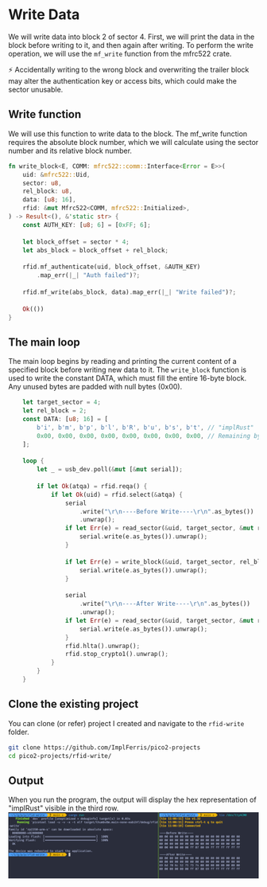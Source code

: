 # Write Data

We will write data into block 2 of sector 4. First, we will print the data in the block before writing to it, and then again after writing. To perform the write operation, we will use the `mf_write` function from the mfrc522 crate.

<span class="do-not-box">
⚡ Accidentally writing to the wrong block and overwriting the trailer block may alter the authentication key or access bits, which could make the sector unusable.
</span>


## Write function
We will use this function to write data to the block. The mf_write function requires the absolute block number, which we will calculate using the sector number and its relative block number.

```rust
fn write_block<E, COMM: mfrc522::comm::Interface<Error = E>>(
    uid: &mfrc522::Uid,
    sector: u8,
    rel_block: u8,
    data: [u8; 16],
    rfid: &mut Mfrc522<COMM, mfrc522::Initialized>,
) -> Result<(), &'static str> {
    const AUTH_KEY: [u8; 6] = [0xFF; 6];

    let block_offset = sector * 4;
    let abs_block = block_offset + rel_block;

    rfid.mf_authenticate(uid, block_offset, &AUTH_KEY)
        .map_err(|_| "Auth failed")?;

    rfid.mf_write(abs_block, data).map_err(|_| "Write failed")?;

    Ok(())
}
```

## The main loop
The main loop begins by reading and printing the current content of a specified block before writing new data to it. The `write_block` function is used to write the constant DATA, which must fill the entire 16-byte block. Any unused bytes are padded with null bytes (0x00).

```rust
    let target_sector = 4;
    let rel_block = 2;
    const DATA: [u8; 16] = [
        b'i', b'm', b'p', b'l', b'R', b'u', b's', b't', // "implRust"
        0x00, 0x00, 0x00, 0x00, 0x00, 0x00, 0x00, 0x00, // Remaining bytes as 0x00
    ];

    loop {
        let _ = usb_dev.poll(&mut [&mut serial]);

        if let Ok(atqa) = rfid.reqa() {
            if let Ok(uid) = rfid.select(&atqa) {
                serial
                    .write("\r\n----Before Write----\r\n".as_bytes())
                    .unwrap();
                if let Err(e) = read_sector(&uid, target_sector, &mut rfid, &mut serial) {
                    serial.write(e.as_bytes()).unwrap();
                }

                if let Err(e) = write_block(&uid, target_sector, rel_block, DATA, &mut rfid) {
                    serial.write(e.as_bytes()).unwrap();
                }

                serial
                    .write("\r\n----After Write----\r\n".as_bytes())
                    .unwrap();
                if let Err(e) = read_sector(&uid, target_sector, &mut rfid, &mut serial) {
                    serial.write(e.as_bytes()).unwrap();
                }
                rfid.hlta().unwrap();
                rfid.stop_crypto1().unwrap();
            }
        }
    }
```

## Clone the existing project
You can clone (or refer) project I created and navigate to the `rfid-write` folder.

```sh
git clone https://github.com/ImplFerris/pico2-projects
cd pico2-projects/rfid-write/
```

## Output
When you run the program, the output will display the hex representation of "implRust" visible in the third row.
<img style="display: block; margin: auto;" src="./images/rfid-write.png"/>
